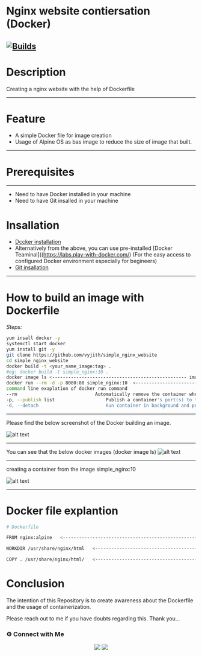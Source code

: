 # Nginx website contiersation (Docker)
[![Builds](https://travis-ci.org/joemccann/dillinger.svg?branch=master)](https://travis-ci.org/joemccann/dillinger)
-------------------------------------------------- 

# Description

Creating a nginx website with the help of Dockerfile 

-------------------------------------------------- 

# Feature

- A simple Docker file for image creation
- Usage of Alpine OS as bas image to reduce the size of image that built.

-------------------------------------------------- 

# Prerequisites

-------------------------------------------------- 
- Need to have Docker installed in your machine
- Need to have Git insalled in your machine

# Insallation

- [Dccker installation](https://docs.docker.com/engine/install/ubuntu/)
- Alternatively from the above, you can use pre-installed [Docker Teaminal]((https://labs.play-with-docker.com/) (For the easy access to configured Docker environment especially for begineers)
- [Git insallation](https://git-scm.com/download/linux)

-------------------------------------------------- 

# How to build an image with Dockerfile
_Steps:_
```sh 
yum insall docker -y
systemctl start docker
yum install git -y
git clone https://github.com/vyjith/simple_nginx_website
cd simple_nginx_website
docker build -t <your_name_image:tag> .
#eg: docker build -t simple_nginx:10 .
docker image ls <-------------------------------------------------- image will list here 
docker run --rm -d -p 8080:80 simple_nginx:10  <-------------------------------------------------- Here we are running the image on port 8080
command line exaplation of docker run command
--rm                             Automatically remove the container when it exits
-p, --publish list                   Publish a container's port(s) to the host
-d, --detach                         Run container in background and print container ID
```
-------------------------------------------------- 

Please find the below screenshot of the Docker building an image.


![alt text](https://i.ibb.co/nMTksmQ/image.png)

-------------------------------------------------- 
You can see that the below docker images (docker image ls)
![alt text](https://i.ibb.co/s9x62VH/image.png)

-------------------------------------------------- 
creating a container from the image simple_nginx:10

![alt text](https://i.ibb.co/Ct2bn0M/image.png)

-------------------------------------------------- 

# Docker file explantion
```sh
# Dockerfile

FROM nginx:alpine   <-------------------------------------------------- Base image

WORKDIR /usr/share/nginx/html   <-------------------------------------------------- Image working directory

COPY . /usr/share/nginx/html/   <-------------------------------------------------- Copying the index.hmtl file to the Working directory

```

# Conclusion

The intention of this Repository is to create awareness about the Dockerfile and the usage of containerization.

Please reach out to me if you have doubts regarding this. Thank you...


### ⚙️ Connect with Me
<p align="center">
<a href="https://www.instagram.com/iamvyjith/"><img src="https://img.shields.io/badge/Instagram-E4405F?style=for-the-badge&logo=instagram&logoColor=white"/></a>
<a href="https://www.linkedin.com/in/vyjith-ks-3bb8b7173/"><img src="https://img.shields.io/badge/LinkedIn-0077B5?style=for-the-badge&logo=linkedin&logoColor=white"/></a>
